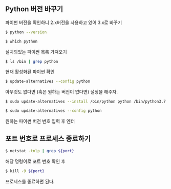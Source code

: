 ## Python 버전 바꾸기

파이썬 버전을 확인하니 2.x버전을 사용하고 있어 3.x로 바꾸기

```sh
$ python --version
```

```sh
$ which python
```

설치되있는 파이썬 목록 가져오기
```sh
$ ls /bin | grep python
```

현재 활성화된 파이썬 확인
```sh
$ update-alternatives --config python
```

아무것도 없다면 (혹은 원하는 버전이 없다면) 설정을 해주자.
```sh
$ sudo update-alternatives --install /bin/python python /bin/python3.7 1
```

```sh
$ sudo update-alternatives --config python
```

원하는 파이썬 버전 번호 입력 후 엔터

## 포트 번호로 프로세스 종료하기

```sh
$ netstat -tnlp | grep ${port}
```

해당 명령어로 포트 번호 확인 후 

```sh
$ kill -9 ${port}
```

프로세스를 종료하면 된다.